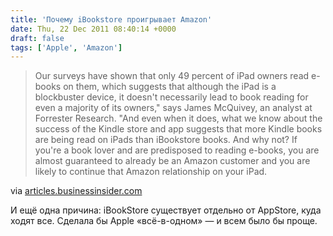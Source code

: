 ```yaml
---
title: 'Почему iBookstore проигрывает Amazon'
date: Thu, 22 Dec 2011 08:40:14 +0000
draft: false
tags: ['Apple', 'Amazon']
---
```


> Our surveys have shown that only 49 percent of iPad owners read e-books on them, which suggests that although the iPad is a blockbuster device, it doesn't necessarily lead to book reading for even a majority of its owners," says James McQuivey, an analyst at Forrester Research. "And even when it does, what we know about the success of the Kindle store and app suggests that more Kindle books are being read on iPads than iBookstore books. And why not? If you're a book lover and are predisposed to reading e-books, you are almost guaranteed to already be an Amazon customer and you are likely to continue that Amazon relationship on your iPad.

via [articles.businessinsider.com](http://articles.businessinsider.com/2011-10-07/tech/30253552_1_ibookstore-ipad-e-books)

И ещё одна причина: iBookStore существует отдельно от AppStore, куда ходят все. Сделала бы Apple «всё-в-одном» — и всем было бы проще.
